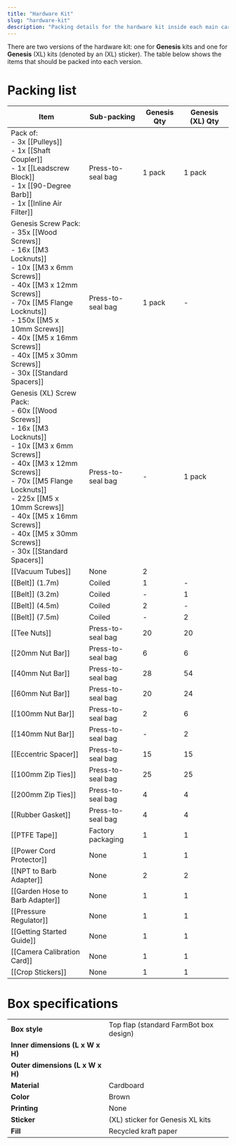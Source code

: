 ```yaml
---
title: "Hardware Kit"
slug: "hardware-kit"
description: "Packing details for the hardware kit inside each main carton"
---
```


There are two versions of the hardware kit: one for **Genesis** kits and one for **Genesis** (XL) kits (denoted by an (XL) sticker). The table below shows the items that should be packed into each version.

# Packing list

|Item|Sub-packing|Genesis Qty|Genesis (XL) Qty|
|----|-----------|-----------|--------------|
|Pack of:<br>- 3x [[Pulleys]]<br>- 1x [[Shaft Coupler]]<br>- 1x [[Leadscrew Block]]<br>- 1x [[90-Degree Barb]]<br>- 1x [[Inline Air Filter]]|Press-to-seal bag|1 pack|1 pack
|Genesis Screw Pack:<br>- 35x [[Wood Screws]]<br>- 16x [[M3 Locknuts]]<br>- 10x [[M3 x 6mm Screws]]<br>- 40x [[M3 x 12mm Screws]]<br>- 70x [[M5 Flange Locknuts]]<br>- 150x [[M5 x 10mm Screws]]<br>- 40x [[M5 x 16mm Screws]]<br>- 40x [[M5 x 30mm Screws]]<br>- 30x [[Standard Spacers]]|Press-to-seal bag|1 pack|-
|Genesis (XL) Screw Pack:<br>- 60x [[Wood Screws]]<br>- 16x [[M3 Locknuts]]<br>- 10x [[M3 x 6mm Screws]]<br>- 40x [[M3 x 12mm Screws]]<br>- 70x [[M5 Flange Locknuts]]<br>- 225x [[M5 x 10mm Screws]]<br>- 40x [[M5 x 16mm Screws]]<br>- 40x [[M5 x 30mm Screws]]<br>- 30x [[Standard Spacers]]|Press-to-seal bag|-|1 pack
|[[Vacuum Tubes]]|None|2
|[[Belt]] (1.7m)|Coiled|1|-
|[[Belt]] (3.2m)|Coiled|-|1
|[[Belt]] (4.5m)|Coiled|2|-
|[[Belt]] (7.5m)|Coiled|-|2
|[[Tee Nuts]]|Press-to-seal bag|20|20
|[[20mm Nut Bar]]|Press-to-seal bag|6|6
|[[40mm Nut Bar]]|Press-to-seal bag|28|54
|[[60mm Nut Bar]]|Press-to-seal bag|20|24
|[[100mm Nut Bar]]|Press-to-seal bag|2|6
|[[140mm Nut Bar]]|Press-to-seal bag|-|2
|[[Eccentric Spacer]]|Press-to-seal bag|15|15
|[[100mm Zip Ties]]|Press-to-seal bag|25|25
|[[200mm Zip Ties]]|Press-to-seal bag|4|4
|[[Rubber Gasket]]|Press-to-seal bag|4|4
|[[PTFE Tape]]|Factory packaging|1|1
|[[Power Cord Protector]]|None|1|1
|[[NPT to Barb Adapter]]|None|2|2
|[[Garden Hose to Barb Adapter]]|None|1|1
|[[Pressure Regulator]]|None|1|1
|[[Getting Started Guide]]|None|1|1
|[[Camera Calibration Card]]|None|1|1
|[[Crop Stickers]]|None|1|1

# Box specifications

|                                |                              |
|--------------------------------|------------------------------|
|**Box style**                   |Top flap (standard FarmBot box design)
|**Inner dimensions (L x W x H)**|
|**Outer dimensions (L x W x H)**|
|**Material**                    |Cardboard
|**Color**                       |Brown
|**Printing**                    |None
|**Sticker**                     |(XL) sticker for Genesis XL kits
|**Fill**                        |Recycled kraft paper

